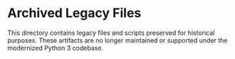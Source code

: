 # Archived Legacy Files

This directory contains legacy files and scripts preserved for historical purposes.
These artifacts are no longer maintained or supported under the modernized Python 3 codebase.